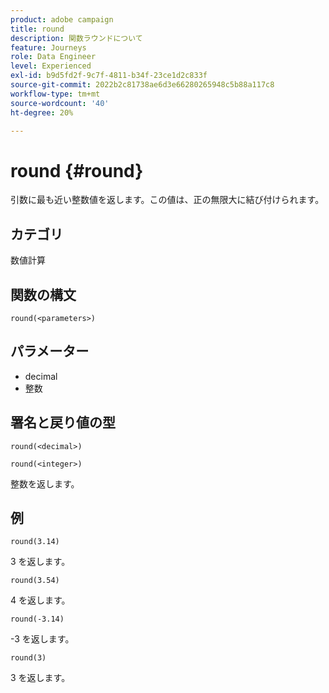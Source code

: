 ```yaml
---
product: adobe campaign
title: round
description: 関数ラウンドについて
feature: Journeys
role: Data Engineer
level: Experienced
exl-id: b9d5fd2f-9c7f-4811-b34f-23ce1d2c833f
source-git-commit: 2022b2c81738ae6d3e66280265948c5b88a117c8
workflow-type: tm+mt
source-wordcount: '40'
ht-degree: 20%

---
```


# round {#round}

引数に最も近い整数値を返します。この値は、正の無限大に結び付けられます。

## カテゴリ

数値計算

## 関数の構文

`round(<parameters>)`

## パラメーター

* decimal
* 整数

## 署名と戻り値の型

`round(<decimal>)`

`round(<integer>)`

整数を返します。

## 例

`round(3.14)`

3 を返します。

`round(3.54)`

4 を返します。

`round(-3.14)`

-3 を返します。

`round(3)`

3 を返します。
